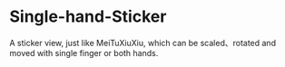 # Single-hand-Sticker
A sticker view, just like MeiTuXiuXiu,  which can be scaled、rotated and moved with single finger or both hands. 
